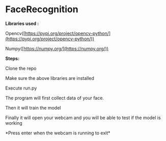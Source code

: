 # FaceRecognition
**Libraries used :**

Opencv([https://pypi.org/project/opencv-python/](https://pypi.org/project/opencv-python/))

Numpy([https://numpy.org/](https://numpy.org/))

**Steps:**

Clone the repo

Make sure the above libraries are installed

Execute run.py

The program will first collect data of your face.

Then it will train the model

Finally it will open your webcam and you will be able to test if the model is working

\*Press enter when the webcam is running to exit\*
